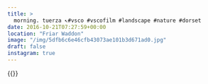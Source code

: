 ```yaml
---
title: >
  morning. tuerza ↖️#vsco #vscofilm #landscape #nature #dorset
date: 2016-10-21T07:27:59+00:00
location: "Friar Waddon"
image: "/img/5dfb6c6e46cfb43073ae101b3d671ad0.jpg"
draft: false
instagram: true
---
```


{{<photo src="/img/5dfb6c6e46cfb43073ae101b3d671ad0.jpg">}}
